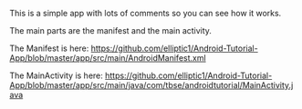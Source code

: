 This is a simple app with lots of comments so you can see how it works.

The main parts are the manifest and the main activity.

The Manifest is here:
https://github.com/elliptic1/Android-Tutorial-App/blob/master/app/src/main/AndroidManifest.xml

The MainActivity is here:
https://github.com/elliptic1/Android-Tutorial-App/blob/master/app/src/main/java/com/tbse/androidtutorial/MainActivity.java
